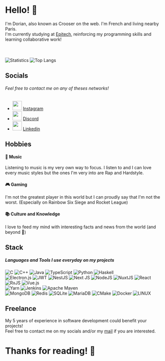 # Hello! 👋

I'm Dorian, also known as Crooser on the web. I'm French and living nearby Paris.<br>
I'm currently studying at [Epitech](https://epitech.eu), reinforcing my programming skills and learning collaborative work!<br>
<br><br><br>
![Statistics](https://github-readme-stats.vercel.app/api?username=Croos3r&show_icons=true&count_private=true&theme=radical)
![Top Langs](https://github-readme-stats.vercel.app/api/top-langs/?username=Croos3r&theme=radical&layout=compact)

## Socials
###### Feel free to contact me on any of theses networks!

- <img height="30" src="https://instagram.com/favicon.ico" /> [Instagram](https://www.instagram.com/drn_csr91)
- <img height="30" src="https://discord.com/assets/f8389ca1a741a115313bede9ac02e2c0.svg" /> [Discord](https://dsc.bio/crooser)
- <img height="30" src="https://content.linkedin.com/content/dam/me/business/en-us/amp/brand-site/v2/bg/LI-Bug.svg.original.svg" /> [Linkedin](https://www.linkedin.com/in/dorian-moy-2a9410228/)

## Hobbies

#### 🎵 Music
Listening to music is my very own way to focus. I listen to and I can love every music styles but the ones I'm very into are Rap and Hardstyle.

#### 🎮 Gaming
I'm not the greatest player in this world but I can proudly say that I'm not the worst. (Especially on Rainbow Six Siege and Rocket League)

#### 📚 Culture and Knowledge
I love to feed my mind with interesting facts and news from the world (and beyond 🌌)

## Stack
##### Languages and Tools I use everyday on my projects

![C](https://img.shields.io/badge/c-%2300599C.svg?style=for-the-badge&logo=c&logoColor=white) ![C++](https://img.shields.io/badge/c++-%2300599C.svg?style=for-the-badge&logo=c%2B%2B&logoColor=white) ![Java](https://img.shields.io/badge/java-%23ED8B00.svg?style=for-the-badge&logo=java&logoColor=white) ![TypeScript](https://img.shields.io/badge/typescript-%23007ACC.svg?style=for-the-badge&logo=typescript&logoColor=white) ![Python](https://img.shields.io/badge/python-3670A0?style=for-the-badge&logo=python&logoColor=ffdd54) ![Haskell](https://img.shields.io/badge/Haskell-5e5086?style=for-the-badge&logo=haskell&logoColor=white)<br>
![Electron.js](https://img.shields.io/badge/Electron-191970?style=for-the-badge&logo=Electron&logoColor=white) ![JWT](https://img.shields.io/badge/JWT-black?style=for-the-badge&logo=JSON%20web%20tokens) ![NestJS](https://img.shields.io/badge/nestjs-%23E0234E.svg?style=for-the-badge&logo=nestjs&logoColor=white) ![Next JS](https://img.shields.io/badge/Next-black?style=for-the-badge&logo=next.js&logoColor=white) ![NodeJS](https://img.shields.io/badge/node.js-6DA55F?style=for-the-badge&logo=node.js&logoColor=white) ![NuxtJS](https://img.shields.io/badge/Nuxt-black?style=for-the-badge&logo=nuxt.js&logoColor=white) ![React](https://img.shields.io/badge/react-%2320232a.svg?style=for-the-badge&logo=react&logoColor=%2361DAFB) ![RxJS](https://img.shields.io/badge/rxjs-%23B7178C.svg?style=for-the-badge&logo=reactivex&logoColor=white) ![Vue.js](https://img.shields.io/badge/vuejs-%2335495e.svg?style=for-the-badge&logo=vuedotjs&logoColor=%234FC08D)<br>
![Yarn](https://img.shields.io/badge/yarn-%232C8EBB.svg?style=for-the-badge&logo=yarn&logoColor=white) ![Jenkins](https://img.shields.io/badge/jenkins-%232C5263.svg?style=for-the-badge&logo=jenkins&logoColor=white) ![Apache Maven](https://img.shields.io/badge/Apache%20Maven-C71A36?style=for-the-badge&logo=Apache%20Maven&logoColor=white)<br>
![MongoDB](https://img.shields.io/badge/MongoDB-%234ea94b.svg?style=for-the-badge&logo=mongodb&logoColor=white) ![Redis](https://img.shields.io/badge/redis-%23DD0031.svg?style=for-the-badge&logo=redis&logoColor=white) ![SQLite](https://img.shields.io/badge/sqlite-%2307405e.svg?style=for-the-badge&logo=sqlite&logoColor=white) ![MariaDB](https://img.shields.io/badge/MariaDB-003545?style=for-the-badge&logo=mariadb&logoColor=white) ![CMake](https://img.shields.io/badge/CMake-%23008FBA.svg?style=for-the-badge&logo=cmake&logoColor=white) ![Docker](https://img.shields.io/badge/docker-%230db7ed.svg?style=for-the-badge&logo=docker&logoColor=white) ![LINUX](https://img.shields.io/badge/Linux-FCC624?style=for-the-badge&logo=linux&logoColor=black)

## Freelance

My 5 years of experience in software development could benefit your projects!<br>
Feel free to contact me on my socials and/or my [mail](mailto://contact@crooser.xyz) if you are interested.

# Thanks for reading! 👋
